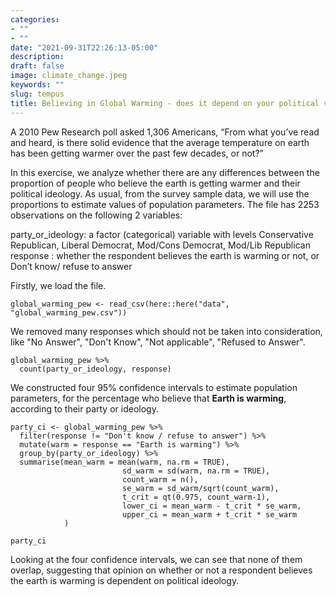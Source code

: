 ```yaml
---
categories:
- ""
- ""
date: "2021-09-31T22:26:13-05:00"
description: 
draft: false
image: climate_change.jpeg
keywords: ""
slug: tempus
title: Believing in Global Warming - does it depend on your political views? 
---
```


A 2010 Pew Research poll asked 1,306 Americans, “From what you’ve read and heard, is there solid evidence that the average temperature on earth has been getting warmer over the past few decades, or not?”

In this exercise, we analyze whether there are any differences between the proportion of people who believe the earth is getting warmer and their political ideology. As usual, from the survey sample data, we will use the proportions to estimate values of population parameters. The file has 2253 observations on the following 2 variables:

party_or_ideology: a factor (categorical) variable with levels Conservative Republican, Liberal Democrat, Mod/Cons Democrat, Mod/Lib Republican
response : whether the respondent believes the earth is warming or not, or Don’t know/ refuse to answer

Firstly, we load the file.

```{r, read_global_warming_pew_data}
global_warming_pew <- read_csv(here::here("data", "global_warming_pew.csv"))
```

We removed many responses which should not be taken into consideration, like "No Answer", "Don't Know", "Not applicable", "Refused to Answer".

```{r}
global_warming_pew %>% 
  count(party_or_ideology, response)
```

We constructed four 95% confidence intervals to estimate population parameters, for the percentage who believe that **Earth is warming**, according to their party or ideology.

```{r}
party_ci <- global_warming_pew %>% 
  filter(response != "Don't know / refuse to answer") %>%
  mutate(warm = response == "Earth is warming") %>% 
  group_by(party_or_ideology) %>% 
  summarise(mean_warm = mean(warm, na.rm = TRUE),
                         sd_warm = sd(warm, na.rm = TRUE),
                         count_warm = n(),
                         se_warm = sd_warm/sqrt(count_warm),
                         t_crit = qt(0.975, count_warm-1),
                         lower_ci = mean_warm - t_crit * se_warm,
                         upper_ci = mean_warm + t_crit * se_warm
            )
  
party_ci

```

Looking at the four confidence intervals, we can see that none of them overlap, suggesting that opinion on whether or not a respondent believes the earth is warming is dependent on political ideology. 
